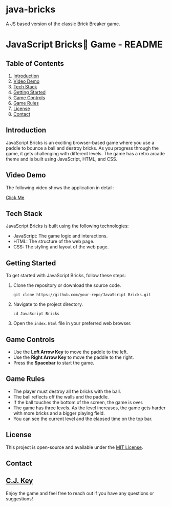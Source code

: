 # java-bricks
A JS based version of the classic Brick Breaker game.
# JavaScript Bricks🧱 Game - README
## Table of Contents
1. [Introduction](#introduction)
2. [Video Demo](#video-demo)
3. [Tech Stack](#tech-stack)
4. [Getting Started](#getting-started)
5. [Game Controls](#game-controls)
6. [Game Rules](#game-rules)
7. [License](#license)
8. [Contact](#contact)
## Introduction
JavaScript Bricks is an exciting browser-based game where you use a paddle to bounce a ball and destroy bricks. As you progress through the game, it gets challenging with different levels. The game has a retro arcade theme and is built using JavaScript, HTML, and CSS.

## Video Demo
The following video shows the application in detail:

[Click Me](https://youtu.be/-sKUG_mSUDo)

## Tech Stack
JavaScript Bricks is built using the following technologies:
- JavaScript: The game logic and interactions.
- HTML: The structure of the web page.
- CSS: The styling and layout of the web page.
## Getting Started
To get started with JavaScript Bricks, follow these steps:
1. Clone the repository or download the source code.
    ```shell
    git clone https://github.com/your-repo/JavaScript Bricks.git
    ```
2. Navigate to the project directory.
    ```shell
    cd JavaScript Bricks
    ```
3. Open the `index.html` file in your preferred web browser.
## Game Controls
- Use the **Left Arrow Key** to move the paddle to the left.
- Use the **Right Arrow Key** to move the paddle to the right.
- Press the **Spacebar** to start the game.
## Game Rules
- The player must destroy all the bricks with the ball.
- The ball reflects off the walls and the paddle.
- If the ball touches the bottom of the screen, the game is over.
- The game has three levels. As the level increases, the game gets harder with more bricks and a bigger playing field.
- You can see the current level and the elapsed time on the top bar.
## License
This project is open-source and available under the [MIT License](https://opensource.org/licenses/MIT).
## Contact
[C.J. Key ](https://www.linkedin.com/in/cj-key-8a386915a/)
---
Enjoy the game and feel free to reach out if you have any questions or suggestions!


